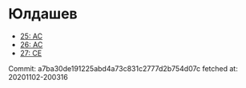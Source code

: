 # Юлдашев
- [25: AC](25.md)
- [26: AC](26.md)
- [27: CE](27.md)

Commit: a7ba30de191225abd4a73c831c2777d2b754d07c
 fetched at: 20201102-200316
